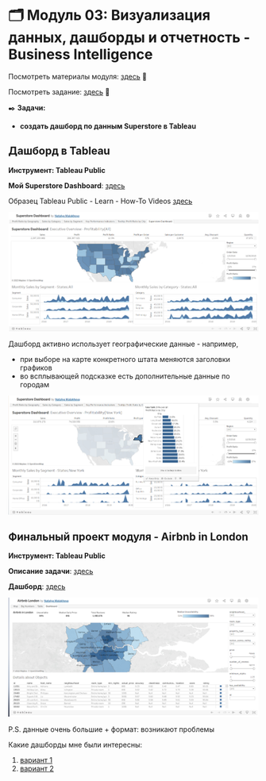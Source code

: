 # 🗂️ Модуль 03: Визуализация данных, дашборды и отчетность - Business Intelligence
Посмотреть материалы модуля: [здесь](https://github.com/Data-Learn/data-engineering/tree/master/DE-101%20Modules/Module03 "здесь") 📑


Посмотреть задание: [здесь](https://github.com/Data-Learn/data-engineering/tree/master/DE-101%20Modules/Module03 "здесь") 👀


✒️ **Задачи:** 
- **создать дашборд по данным Superstore в Tableau**



## Дашборд в Tableau 
**Инструмент: Tableau Public**


**Мой Superstore Dashboard**: [здесь](https://public.tableau.com/app/profile/natalya.malakhova/viz/SuperstoreDashboard_16991675285430/SuperstoreDashboard?publish=yes "здесь")


Образец Tableau Public - Learn - How-To Videos [здесь](https://public.tableau.com/app/learn/how-to-videos "здесь")


![cover](https://github.com/Malakhova-Natalya/Data_Learn/blob/main/DE-101/Module_03/dashboard_tableau_01.png)


Дашборд активно использует географические данные - например, 
- при выборе на карте конкретного штата меняются заголовки графиков
- во всплывающей подсказке есть дополнительные данные по городам


![cover](https://github.com/Malakhova-Natalya/Data_Learn/blob/main/DE-101/Module_03/dashboard_tableau_02.png)

## Финальный проект модуля - Airbnb in London
**Инструмент: Tableau Public**


**Описание задачи**: [здесь](https://github.com/Data-Learn/data-engineering/blob/master/DE-101%20Modules/Module03/CapstoneProject/readme.md "здесь")

**Дашборд**: [здесь](https://public.tableau.com/app/profile/natalya.malakhova/viz/AirbnbLondon_16998112431030/Dashboard1 "здесь")


![cover](https://github.com/Malakhova-Natalya/Data_Learn/blob/main/DE-101/Module_03/dashboard_tableau_03.png)



P.S. данные очень большие + формат: возникают проблемы


Какие дашборды мне были интересны: 
1. [вариант 1](https://public.tableau.com/app/profile/daria.kandy/viz/AirBnbproject/Dashboard1)
2. [вариант 2](https://public.tableau.com/app/profile/artem3905/viz/airbnb-london_16158442698440/Dashboard1)

